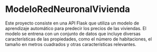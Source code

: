 # ModeloRedNeuronalVivienda
Este proyecto consiste en una API Flask que utiliza un modelo de aprendizaje automático para predecir los precios de las viviendas. El modelo se entrena con un conjunto de datos que incluye diversas características de las propiedades, como el número de habitaciones, el tamaño en metros cuadrados y otras características relevantes.
